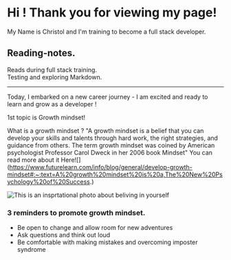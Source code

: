 # Hi ! Thank you for viewing my page!  

My Name is Christol and I'm training to become a full stack developer.

## Reading-notes.
Reads during full stack training.  
Testing and exploring Markdown.

***

Today, I embarked on a new career journey  - I am excited and ready to learn and grow as a developer !  

1st topic is Growth mindset!  

What is a growth mindset ?
"A growth mindset is a belief that you can develop your skills and talents through hard work, the right strategies, and guidance from others. The term growth mindset was coined by American psychologist Professor Carol Dweck in her 2006 book Mindset" You can read more about it Here![] (https://www.futurelearn.com/info/blog/general/develop-growth-mindset#:~:text=A%20growth%20mindset%20is%20a,The%20New%20Psychology%20of%20Success.)  

![This is an insprtational photo about beliving in yourself](https://teacherbooker.com/wp-content/uploads/2017/10/Blog-pic-growth-mindset-1200x630.jpg)

### 3 reminders to promote growth mindset.
* Be open to change and allow room for new adventures
* Ask questions and think out loud
* Be comfortable with making mistakes and overcoming imposter syndrome
